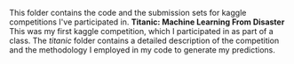 This folder contains the code and the submission sets for kaggle competitions I've participated in. 
**Titanic: Machine Learning From Disaster**
This was my first kaggle competition, which I participated in as part of a class. The *titanic* folder contains a detailed description of the competition and the methodology I employed in my code to generate my predictions.
